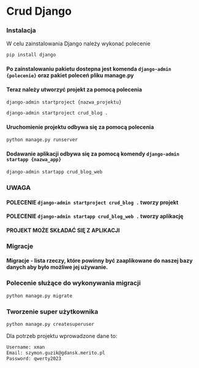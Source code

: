 
# Crud Django
### Instalacja

W celu zainstalowania Django należy wykonać polecenie 
```sh
pip install django
```
#### Po zainstalowaniu pakietu dostepna jest komenda `django-admin {polecenie}` oraz pakiet poleceń pliku manage.py

#### Teraz należy utworzyć projekt za pomocą polecenia
 `django-admin startproject {nazwa_projektu}`
```sh
django-admin startproject crud_blog .
```
#### Uruchomienie projektu odbywa się za pomocą polecenia
```sh
python manage.py runserver
```
#### Dodawanie aplikacji odbywa się za pomocą komendy `django-admin startapp {nazwa_app}`
```sh
django-admin startapp crud_blog_web
```
### UWAGA 
#### POLECENIE `django-admin startproject crud_blog .` tworzy projekt
#### POLECENIE `django-admin startapp crud_blog_web .` tworzy aplikację
#### PROJEKT MOŻE SKŁADAĆ SIĘ Z APLIKACJI

### Migracje
#### Migracje - lista rzeczy, które powinny być zaaplikowane do naszej bazy danych aby było możliwe jej używanie.
### Polecenie służące do wykonywania migracji
```sh 
python manage.py migrate
```
### Tworzenie super użytkownika
```sh
python manage.py createsuperuser
```
Dla potrzeb projektu wprowadzone dane to:
```sh
Username: xman
Email: szymon.guzik@gdansk.merito.pl
Password: qwerty2023
```
